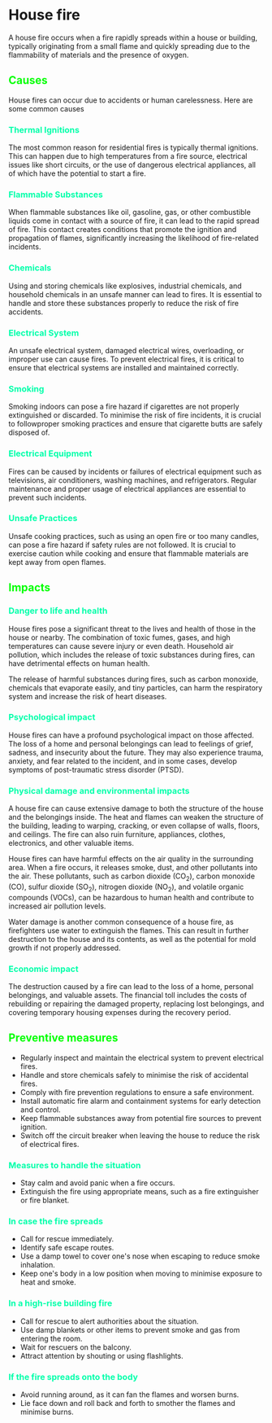<style>
	h2 {color: #00ff00;}
	h3 {color: #00ffaa;}
	h4 {color: #00ffff}
	em {color: orange}
</style>

# House fire

A house fire occurs when a fire rapidly spreads within a house or building, typically originating from a small flame and quickly spreading due to the flammability of materials and the presence of oxygen.

## Causes

House fires can occur due to accidents or human carelessness. Here are some common causes

### Thermal Ignitions

The most common reason for residential fires is typically thermal ignitions. This can happen due to high temperatures from a fire source, electrical issues like short circuits, or the use of dangerous electrical appliances, all of which have the potential to start a fire.

### Flammable Substances

When flammable substances like oil, gasoline, gas, or other combustible liquids come in contact with a source of fire, it can lead to the rapid spread of fire. This contact creates conditions that promote the ignition and propagation of flames, significantly increasing the likelihood of fire-related incidents.

### Chemicals

Using and storing chemicals like explosives, industrial chemicals, and household chemicals in an unsafe manner can lead to fires. It is essential to handle and store these substances properly to reduce the risk of fire accidents.

### Electrical System

An unsafe electrical system, damaged electrical wires, overloading, or improper use can cause fires. To prevent electrical fires, it is critical to ensure that electrical systems are installed and maintained correctly.

### Smoking

Smoking indoors can pose a fire hazard if cigarettes are not properly extinguished or discarded. To minimise the risk of fire incidents, it is crucial to followproper smoking practices and ensure that cigarette butts are safely disposed of.

### Electrical Equipment

Fires can be caused by incidents or failures of electrical equipment such as televisions, air conditioners, washing machines, and refrigerators. Regular maintenance and proper usage of electrical appliances are essential to prevent such incidents.

### Unsafe Practices

Unsafe cooking practices, such as using an open fire or too many candles, can pose a fire hazard if safety rules are not followed. It is crucial to exercise caution while cooking and ensure that flammable materials are kept away from open flames.

## Impacts

### Danger to life and health

House fires pose a significant threat to the lives and health of those in the house or nearby. The combination of toxic fumes, gases, and high temperatures can cause severe injury or even death. Household air pollution, which includes the release of toxic substances during fires, can have detrimental effects on human health.

The release of harmful substances during fires, such as carbon monoxide, chemicals that evaporate easily, and tiny particles, can harm the respiratory system and increase the risk of heart diseases.

### Psychological impact

House fires can have a profound psychological impact on those affected. The loss of a home and personal belongings can lead to feelings of grief, sadness, and insecurity about the future. They may also experience trauma, anxiety, and fear related to the incident, and in some cases, develop symptoms of post-traumatic stress disorder (PTSD).

### Physical damage and environmental impacts

A house fire can cause extensive damage to both the structure of the house and the belongings inside. The heat and flames can weaken the structure of the building, leading to warping, cracking, or even collapse of walls, floors, and ceilings. The fire can also ruin furniture, appliances, clothes, electronics, and other valuable items.

House fires can have harmful effects on the air quality in the surrounding area. When a fire occurs, it releases smoke, dust, and other pollutants into the air. These pollutants, such as carbon dioxide (CO<sub>2</sub>), carbon monoxide (CO), sulfur dioxide (SO<sub>2</sub>), nitrogen dioxide (NO<sub>2</sub>), and volatile organic compounds (VOCs), can be hazardous to human health and contribute to increased air pollution levels.

Water damage is another common consequence of a house fire, as firefighters use water to extinguish the flames. This can result in further destruction to the house and its contents, as well as the potential for mold growth if not properly addressed.

### Economic impact

The destruction caused by a fire can lead to the loss of a home, personal belongings, and valuable assets. The financial toll includes the costs of rebuilding or repairing the damaged property, replacing lost belongings, and covering temporary housing expenses during the recovery period.

## Preventive measures

- Regularly inspect and maintain the electrical system to prevent electrical fires.
- Handle and store chemicals safely to minimise the risk of accidental fires.
- Comply with fire prevention regulations to ensure a safe environment.
- Install automatic fire alarm and containment systems for early detection and control.
- Keep flammable substances away from potential fire sources to prevent ignition.
- Switch off the circuit breaker when leaving the house to reduce the risk of electrical fires.

### Measures to handle the situation

- Stay calm and avoid panic when a fire occurs.
- Extinguish the fire using appropriate means, such as a fire extinguisher or fire blanket.

### In case the fire spreads

- Call for rescue immediately.
- Identify safe escape routes.
- Use a damp towel to cover one's nose when escaping to reduce smoke inhalation.
- Keep one's body in a low position when moving to minimise exposure to heat and smoke.

### In a high-rise building fire

- Call for rescue to alert authorities about the situation.
- Use damp blankets or other items to prevent smoke and gas from entering the room.
- Wait for rescuers on the balcony.
- Attract attention by shouting or using flashlights.

### If the fire spreads onto the body

- Avoid running around, as it can fan the flames and worsen burns.
- Lie face down and roll back and forth to smother the flames and minimise burns.